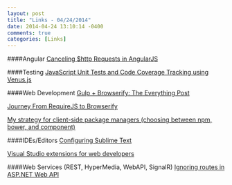 ```yaml
---
layout: post
title: "Links - 04/24/2014"
date: 2014-04-24 13:10:14 -0400
comments: true
categories: [Links]
---
```


####Angular
[Canceling $http Requests in AngularJS](http://odetocode.com/blogs/scott/archive/2014/04/24/canceling-http-requests-in-angularjs.aspx)

####Testing
[JavaScript Unit Tests and Code Coverage Tracking using Venus.js](http://ariya.ofilabs.com/2014/04/javascript-unit-tests-and-code-coverage-tracking-using-venus-js.html)

####Web Development
[Gulp + Browserify: The Everything Post](http://viget.com/extend/gulp-browserify-starter-faq)

[Journey From RequireJS to Browserify ](http://esa-matti.suuronen.org/blog/2013/03/22/journey-from-requirejs-to-browserify/)

[My strategy for client-side package managers (choosing between npm, bower, and component)](http://superbigtree.tumblr.com/post/58075340096/my-strategy-for-client-side-package-managers-choosing)

####IDEs/Editors
[Configuring Sublime Text](http://www.granneman.com/webdev/editors/sublime-text/configuring-sublime-text/#markdown)

[Visual Studio extensions for web developers](http://madskristensen.net/post/visual-studio-extensions-for-web-developers)

####Web Services (REST, HyperMedia, WebAPI, SignalR)
[Ignoring routes in ASP.NET Web API](http://www.strathweb.com/2014/04/ignoring-routes-asp-net-web-api/)


